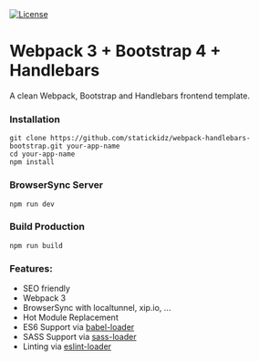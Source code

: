 <a href="https://raw.githubusercontent.com/statickidz/webpack-handlebars-bootstrap/master/LICENSE">
  <img src="https://img.shields.io/badge/license-MIT-blue.svg?style=flat-square" alt="License" />
</a>

# Webpack 3 + Bootstrap 4 + Handlebars

A clean Webpack, Bootstrap and Handlebars frontend template.

### Installation

```
git clone https://github.com/statickidz/webpack-handlebars-bootstrap.git your-app-name
cd your-app-name
npm install
```

### BrowserSync Server

```
npm run dev
```

### Build Production

```
npm run build
```

### Features:

* SEO friendly
* Webpack 3
* BrowserSync with localtunnel, xip.io, ...
* Hot Module Replacement
* ES6 Support via [babel-loader](https://github.com/babel/babel-loader)
* SASS Support via [sass-loader](https://github.com/jtangelder/sass-loader)
* Linting via [eslint-loader](https://github.com/MoOx/eslint-loader)